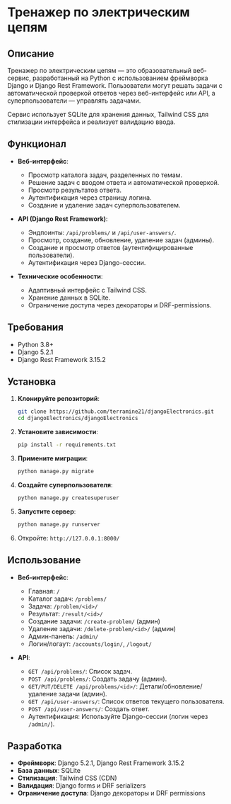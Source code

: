 # Тренажер по электрическим цепям

## Описание

Тренажер по электрическим цепям — это образовательный веб-сервис, разработанный на Python с использованием фреймворка Django и Django Rest Framework. Пользователи могут решать задачи с автоматической проверкой ответов через веб-интерфейс или API, а суперпользователи — управлять задачами.

Сервис использует SQLite для хранения данных, Tailwind CSS для стилизации интерфейса и реализует валидацию ввода.

## Функционал

- **Веб-интерфейс**:
  - Просмотр каталога задач, разделенных по темам.
  - Решение задач с вводом ответа и автоматической проверкой.
  - Просмотр результатов ответа.
  - Аутентификация через страницу логина.
  - Создание и удаление задач суперпользователем.

- **API (Django Rest Framework)**:
  - Эндпоинты: `/api/problems/` и `/api/user-answers/`.
  - Просмотр, создание, обновление, удаление задач (админы).
  - Создание и просмотр ответов (аутентифицированные пользователи).
  - Аутентификация через Django-сессии.

- **Технические особенности**:
  - Адаптивный интерфейс с Tailwind CSS.
  - Хранение данных в SQLite.
  - Ограничение доступа через декораторы и DRF-permissions.

## Требования

- Python 3.8+
- Django 5.2.1
- Django Rest Framework 3.15.2

## Установка

1. **Клонируйте репозиторий**:
   ```bash
   git clone https://github.com/terramine21/djangoElectronics.git
   cd djangoElectronics/djangoElectronics
   ```

2. **Установите зависимости**:
   ```bash
   pip install -r requirements.txt
   ```

3. **Примените миграции**:
   ```bash
   python manage.py migrate
   ```

4. **Создайте суперпользователя**:
   ```bash
   python manage.py createsuperuser
   ```

5. **Запустите сервер**:
   ```bash
   python manage.py runserver
   ```

6. Откройте: `http://127.0.0.1:8000/`

## Использование

- **Веб-интерфейс**:
  - Главная: `/`
  - Каталог задач: `/problems/`
  - Задача: `/problem/<id>/`
  - Результат: `/result/<id>/`
  - Создание задачи: `/create-problem/` (админ)
  - Удаление задачи: `/delete-problem/<id>/` (админ)
  - Админ-панель: `/admin/`
  - Логин/логаут: `/accounts/login/`, `/logout/`

- **API**:
  - `GET /api/problems/`: Список задач.
  - `POST /api/problems/`: Создать задачу (админ).
  - `GET/PUT/DELETE /api/problems/<id>/`: Детали/обновление/удаление задачи (админ).
  - `GET /api/user-answers/`: Список ответов текущего пользователя.
  - `POST /api/user-answers/`: Создать ответ.
  - Аутентификация: Используйте Django-сессии (логин через `/admin/`).

## Разработка

- **Фреймворк**: Django 5.2.1, Django Rest Framework 3.15.2
- **База данных**: SQLite
- **Стилизация**: Tailwind CSS (CDN)
- **Валидация**: Django forms и DRF serializers
- **Ограничение доступа**: Django декораторы и DRF permissions

